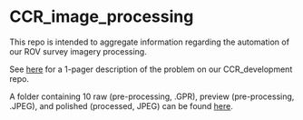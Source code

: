 # CCR_image_processing
This repo is intended to aggregate information regarding the automation of our ROV survey imagery processing.

See [here](https://github.com/Seattle-Aquarium/CCR_development/blob/main/1-pagers/AI-ML_image_processing.md) for a 1-pager description of the problem on our CCR_development repo. 

A folder containing 10 raw (pre-processing, .GPR), preview (pre-processing, .JPEG), and polished (processed, JPEG) can be found [here](https://github.com/zhrandell/CCR_image_processing/tree/main/example_raw_and_processed_photos). 
